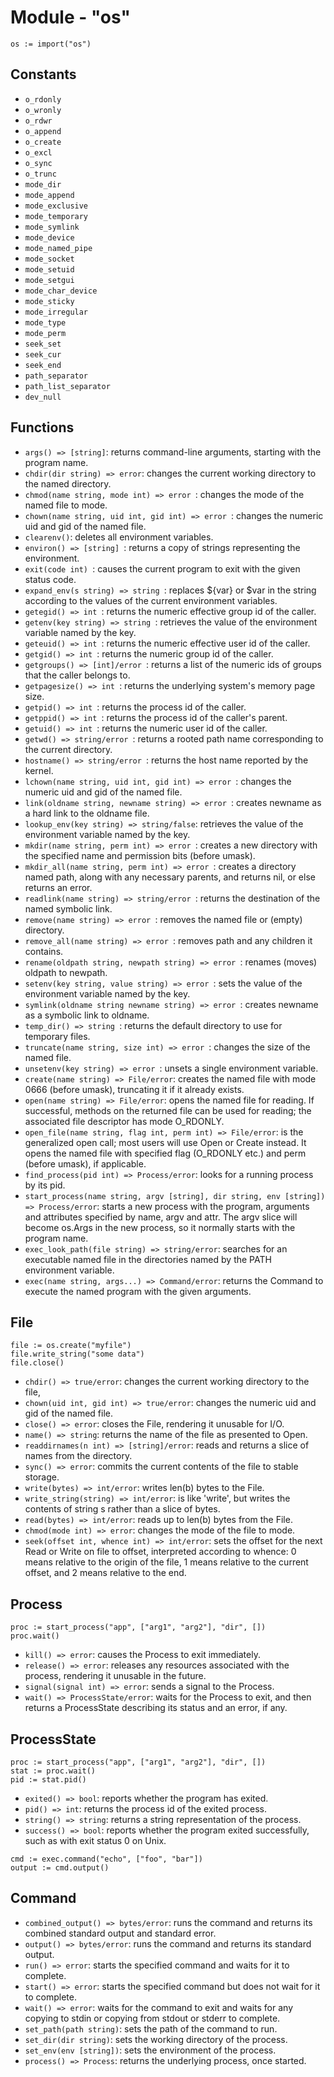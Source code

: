 # Module - "os"

```golang
os := import("os")
```

## Constants

- `o_rdonly`
- `o_wronly`
- `o_rdwr`
- `o_append`
- `o_create`
- `o_excl`
- `o_sync`
- `o_trunc`
- `mode_dir`
- `mode_append`
- `mode_exclusive`
- `mode_temporary`
- `mode_symlink`
- `mode_device`
- `mode_named_pipe`
- `mode_socket`
- `mode_setuid`
- `mode_setgui`
- `mode_char_device`
- `mode_sticky`
- `mode_irregular`
- `mode_type`
- `mode_perm`
- `seek_set`
- `seek_cur`
- `seek_end`
- `path_separator`
- `path_list_separator`
- `dev_null`


## Functions

- `args() => [string]`: returns command-line arguments, starting with the program name.
- `chdir(dir string) => error`: changes the current working directory to the named directory.
- `chmod(name string, mode int) => error `: changes the mode of the named file to mode.
- `chown(name string, uid int, gid int) => error `: changes the numeric uid and gid of the named file.
- `clearenv()`: deletes all environment variables.
- `environ() => [string] `: returns a copy of strings representing the environment.
- `exit(code int) `: causes the current program to exit with the given status code.
- `expand_env(s string) => string `: replaces ${var} or $var in the string according to the values of the current environment variables.
- `getegid() => int `: returns the numeric effective group id of the caller.
- `getenv(key string) => string `: retrieves the value of the environment variable named by the key.
- `geteuid() => int `: returns the numeric effective user id of the caller.
- `getgid() => int `: returns the numeric group id of the caller.
- `getgroups() => [int]/error `: returns a list of the numeric ids of groups that the caller belongs to.
- `getpagesize() => int `: returns the underlying system's memory page size.
- `getpid() => int `: returns the process id of the caller.
- `getppid() => int `: returns the process id of the caller's parent.
- `getuid() => int `: returns the numeric user id of the caller.
- `getwd() => string/error `: returns a rooted path name corresponding to the current directory.
- `hostname() => string/error `: returns the host name reported by the kernel.
- `lchown(name string, uid int, gid int) => error `: changes the numeric uid and gid of the named file.
- `link(oldname string, newname string) => error `: creates newname as a hard link to the oldname file.
- `lookup_env(key string) => string/false`: retrieves the value of the environment variable named by the key.
- `mkdir(name string, perm int) => error `: creates a new directory with the specified name and permission bits (before umask).
- `mkdir_all(name string, perm int) => error `: creates a directory named path, along with any necessary parents, and returns nil, or else returns an error.
- `readlink(name string) => string/error `: returns the destination of the named symbolic link.
- `remove(name string) => error `: removes the named file or (empty) directory.
- `remove_all(name string) => error `: removes path and any children it contains.
- `rename(oldpath string, newpath string) => error `: renames (moves) oldpath to newpath.
- `setenv(key string, value string) => error `: sets the value of the environment variable named by the key.
- `symlink(oldname string newname string) => error `: creates newname as a symbolic link to oldname.
- `temp_dir() => string `: returns the default directory to use for temporary files.
- `truncate(name string, size int) => error `: changes the size of the named file.
- `unsetenv(key string) => error `: unsets a single environment variable.
- `create(name string) => File/error`: creates the named file with mode 0666 (before umask), truncating it if it already exists. 
- `open(name string) => File/error`: opens the named file for reading. If successful, methods on the returned file can be used for reading; the associated file descriptor has mode O_RDONLY.
- `open_file(name string, flag int, perm int) => File/error`: is the generalized open call; most users will use Open or Create instead. It opens the named file with specified flag (O_RDONLY etc.) and perm (before umask), if applicable.
- `find_process(pid int) => Process/error`: looks for a running process by its pid.
- `start_process(name string, argv [string], dir string, env [string]) => Process/error`: starts a new process with the program, arguments and attributes specified by name, argv and attr. The argv slice will become os.Args in the new process, so it normally starts with the program name.
- `exec_look_path(file string) => string/error`: searches for an executable named file in the directories named by the PATH environment variable.
- `exec(name string, args...) => Command/error`: returns the Command to execute the named program with the given arguments.


## File

```golang
file := os.create("myfile")
file.write_string("some data")
file.close()
```

- `chdir() => true/error`: changes the current working directory to the file,
- `chown(uid int, gid int) => true/error`: changes the numeric uid and gid of the named file.
- `close() => error`: closes the File, rendering it unusable for I/O.
- `name() => string`: returns the name of the file as presented to Open.
- `readdirnames(n int) => [string]/error`: reads and returns a slice of names from the directory.
- `sync() => error`: commits the current contents of the file to stable storage.
- `write(bytes) => int/error`: writes len(b) bytes to the File.
- `write_string(string) => int/error`: is like 'write', but writes the contents of string s rather than a slice of bytes.
- `read(bytes) => int/error`: reads up to len(b) bytes from the File.
- `chmod(mode int) => error`: changes the mode of the file to mode.
- `seek(offset int, whence int) => int/error`: sets the offset for the next Read or Write on file to offset, interpreted according to whence: 0 means relative to the origin of the file, 1 means relative to the current offset, and 2 means relative to the end.

## Process

```golang
proc := start_process("app", ["arg1", "arg2"], "dir", [])
proc.wait()
```

- `kill() => error`: causes the Process to exit immediately. 
- `release() => error`: releases any resources associated with the process, rendering it unusable in the future.
- `signal(signal int) => error`: sends a signal to the Process.
- `wait() => ProcessState/error`: waits for the Process to exit, and then returns a ProcessState describing its status and an error, if any.

## ProcessState

```golang
proc := start_process("app", ["arg1", "arg2"], "dir", [])
stat := proc.wait()
pid := stat.pid()
```

- `exited() => bool`: reports whether the program has exited.
- `pid() => int`: returns the process id of the exited process.
- `string() => string`: returns a string representation of the process.
- `success() => bool`: reports whether the program exited successfully, such as with exit status 0 on Unix.

```golang
cmd := exec.command("echo", ["foo", "bar"])
output := cmd.output()
```

## Command

- `combined_output() => bytes/error`: runs the command and returns its combined standard output and standard error.
- `output() => bytes/error`: runs the command and returns its standard output.
- `run() => error`: starts the specified command and waits for it to complete.
- `start() => error`: starts the specified command but does not wait for it to complete.
- `wait() => error`: waits for the command to exit and waits for any copying to stdin or copying from stdout or stderr to complete.
- `set_path(path string)`: sets the path of the command to run.
- `set_dir(dir string)`: sets the working directory of the process.
- `set_env(env [string])`: sets the environment of the process.
- `process() => Process`: returns the underlying process, once started.